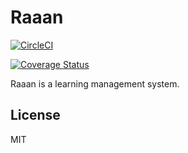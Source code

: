 # Raaan

[![CircleCI](https://circleci.com/gh/bizen241/raaan.svg?style=svg)](https://circleci.com/gh/bizen241/raaan)

[![Coverage Status](https://coveralls.io/repos/github/bizen241/raaan/badge.svg?branch=master)](https://coveralls.io/github/bizen241/raaan?branch=master)

Raaan is a learning management system.

## License

MIT
